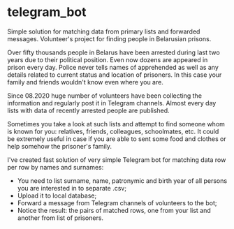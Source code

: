 # telegram_bot
Simple solution for matching data from primary lists and forwarded messages. Volunteer's project for finding people in Belarusian prisons.

Over fifty thousands people in Belarus have been arrested during last two years due to their political position. Even now dozens are appeared in prison every day. Police never tells names of apprehended as well as any details related to current status and location of prisoners. In this case your family and friends wouldn't know even where you are.

Since 08.2020 huge number of volunteers have been collecting the information and regularly post it in Telegram channels. Almost every day lists with data of recently arrested people are published. 

Sometimes you take a look at such lists and attempt to find someone whom is known for you: relatives, friends, colleagues, schoolmates, etc. It could be extremely useful in case if you are able to sent some food and clothes or help somehow the prisoner's family.

I've created fast solution of very simple Telegram bot for matching data row per row by names and surnames:
- You need to list surname, name, patronymic and birth year of all persons you are interested in to separate .csv;
- Upload it to local database;
- Forward a message from Telegram channels of volunteers to the bot;
- Notice the result: the pairs of matched rows, one from your list and another from list of prisoners. 
